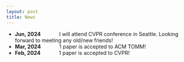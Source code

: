 ```yaml
---
layout: post
title: News
---
```

 - **Jun, 2024** &emsp;&emsp;&emsp; I will attend CVPR conference in Seattle. Looking forward to meeting any old/new friends!
 - **Mar, 2024** &emsp;&emsp;&emsp; 1 paper is accepted to ACM TOMM!
 - **Feb, 2024** &emsp;&emsp;&emsp; 1 paper is accepted to CVPR!

